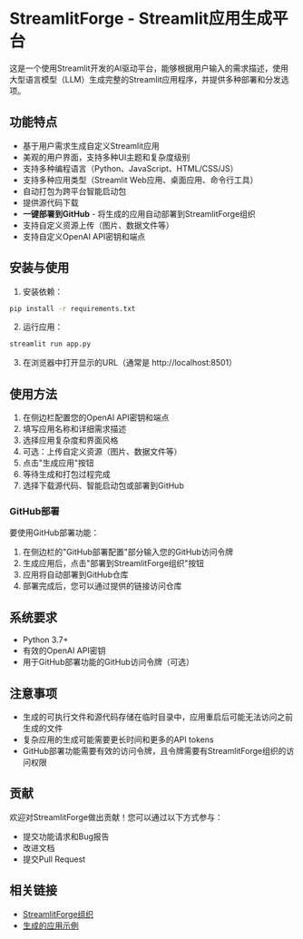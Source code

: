 # StreamlitForge - Streamlit应用生成平台

这是一个使用Streamlit开发的AI驱动平台，能够根据用户输入的需求描述，使用大型语言模型（LLM）生成完整的Streamlit应用程序，并提供多种部署和分发选项。

## 功能特点

- 基于用户需求生成自定义Streamlit应用
- 美观的用户界面，支持多种UI主题和复杂度级别
- 支持多种编程语言（Python、JavaScript、HTML/CSS/JS）
- 支持多种应用类型（Streamlit Web应用、桌面应用、命令行工具）
- 自动打包为跨平台智能启动包
- 提供源代码下载
- **一键部署到GitHub** - 将生成的应用自动部署到StreamlitForge组织
- 支持自定义资源上传（图片、数据文件等）
- 支持自定义OpenAI API密钥和端点

## 安装与使用

1. 安装依赖：

```bash
pip install -r requirements.txt
```

2. 运行应用：

```bash
streamlit run app.py
```

3. 在浏览器中打开显示的URL（通常是 http://localhost:8501）

## 使用方法

1. 在侧边栏配置您的OpenAI API密钥和端点
2. 填写应用名称和详细需求描述
3. 选择应用复杂度和界面风格
4. 可选：上传自定义资源（图片、数据文件等）
5. 点击"生成应用"按钮
6. 等待生成和打包过程完成
7. 选择下载源代码、智能启动包或部署到GitHub

### GitHub部署

要使用GitHub部署功能：

1. 在侧边栏的"GitHub部署配置"部分输入您的GitHub访问令牌
2. 生成应用后，点击"部署到StreamlitForge组织"按钮
3. 应用将自动部署到GitHub仓库
4. 部署完成后，您可以通过提供的链接访问仓库

## 系统要求

- Python 3.7+
- 有效的OpenAI API密钥
- 用于GitHub部署功能的GitHub访问令牌（可选）

## 注意事项

- 生成的可执行文件和源代码存储在临时目录中，应用重启后可能无法访问之前生成的文件
- 复杂应用的生成可能需要更长时间和更多的API tokens
- GitHub部署功能需要有效的访问令牌，且令牌需要有StreamlitForge组织的访问权限

## 贡献

欢迎对StreamlitForge做出贡献！您可以通过以下方式参与：

- 提交功能请求和Bug报告
- 改进文档
- 提交Pull Request

## 相关链接

- [StreamlitForge组织](https://github.com/StreamlitForge)
- [生成的应用示例](https://github.com/StreamlitForge)
